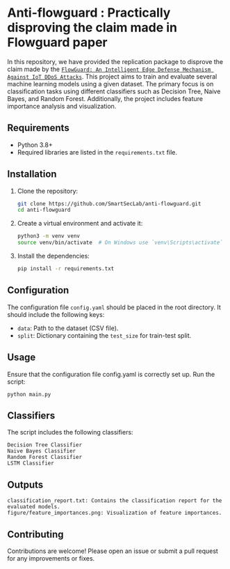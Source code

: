 # Anti-flowguard : Practically disproving the claim made in Flowguard paper

In this repository, we have provided the replication package to disprove the claim made by the [`FlowGuard: An Intelligent Edge Defense Mechanism Against IoT DDoS Attacks`](https://ieeexplore.ieee.org/document/9090824).
This project aims to train and evaluate several machine learning models using a given dataset. The primary focus is on classification tasks using different classifiers such as Decision Tree, Naive Bayes, and Random Forest. Additionally, the project includes feature importance analysis and visualization.


## Requirements

- Python 3.8+
- Required libraries are listed in the `requirements.txt` file.

## Installation

1. Clone the repository:
    ```sh
    git clone https://github.com/SmartSecLab/anti-flowguard.git
    cd anti-flowguard
    ```

2. Create a virtual environment and activate it:
    ```sh
    python3 -m venv venv
    source venv/bin/activate  # On Windows use `venv\Scripts\activate`
    ```

3. Install the dependencies:
    ```sh
    pip install -r requirements.txt
    ```

## Configuration

The configuration file `config.yaml` should be placed in the root directory. It should include the following keys:
- `data`: Path to the dataset (CSV file).
- `split`: Dictionary containing the `test_size` for train-test split.

## Usage

Ensure that the configuration file config.yaml is correctly set up.
Run the script:

    python main.py


## Classifiers

The script includes the following classifiers:

    Decision Tree Classifier
    Naive Bayes Classifier
    Random Forest Classifier
    LSTM Classifier


## Outputs

    classification_report.txt: Contains the classification report for the evaluated models.
    figure/feature_importances.png: Visualization of feature importances.


## Contributing

Contributions are welcome! Please open an issue or submit a pull request for any improvements or fixes.